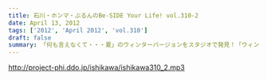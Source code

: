 ```yaml
---
title: 石川・ホンマ・ぶるんのBe-SIDE Your Life! vol.310-2
date: April 13, 2012
tags: ['2012', 'April 2012', 'vol.310']
draft: false
summary: 「何も言えなくて・・・夏」のウィンターバージョンをスタジオで発見！「ウィンターバージョンって何だよ！」という総ツッコミの中、収録がスタートしたのであり～～ＮＡＭＡＥ
---
```


http://project-phi.ddo.jp/ishikawa/ishikawa310_2.mp3
